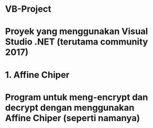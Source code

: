 # VB-Project
#
# Proyek yang menggunakan Visual Studio .NET (terutama community 2017)
#
# 1. Affine Chiper
# Program untuk meng-encrypt dan decrypt dengan menggunakan Affine Chiper (seperti namanya)
